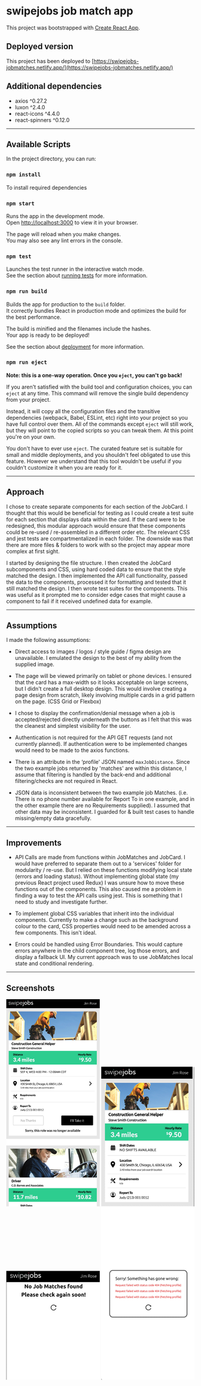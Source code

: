 # swipejobs job match app

This project was bootstrapped with [Create React App](https://github.com/facebook/create-react-app).

## Deployed version

This project has been deployed to [https://swipejobs-jobmatches.netlify.app/](https://swipejobs-jobmatches.netlify.app/)

## Additional dependencies
- axios ^0.27.2
- luxon ^2.4.0
- react-icons ^4.4.0
- react-spinners ^0.12.0

---------------------------------------------------------------

## Available Scripts

In the project directory, you can run:

### `npm install`

To install required dependencies

### `npm start`

Runs the app in the development mode.\
Open [http://localhost:3000](http://localhost:3000) to view it in your browser.

The page will reload when you make changes.\
You may also see any lint errors in the console.

### `npm test`

Launches the test runner in the interactive watch mode.\
See the section about [running tests](https://facebook.github.io/create-react-app/docs/running-tests) for more information.

### `npm run build`

Builds the app for production to the `build` folder.\
It correctly bundles React in production mode and optimizes the build for the best performance.

The build is minified and the filenames include the hashes.\
Your app is ready to be deployed!

See the section about [deployment](https://facebook.github.io/create-react-app/docs/deployment) for more information.

### `npm run eject`

**Note: this is a one-way operation. Once you `eject`, you can't go back!**

If you aren't satisfied with the build tool and configuration choices, you can `eject` at any time. This command will remove the single build dependency from your project.

Instead, it will copy all the configuration files and the transitive dependencies (webpack, Babel, ESLint, etc) right into your project so you have full control over them. All of the commands except `eject` will still work, but they will point to the copied scripts so you can tweak them. At this point you're on your own.

You don't have to ever use `eject`. The curated feature set is suitable for small and middle deployments, and you shouldn't feel obligated to use this feature. However we understand that this tool wouldn't be useful if you couldn't customize it when you are ready for it.

---------------------------------------------------------------

## Approach

I chose to create separate components for each section of the JobCard. I thought that this would be beneficial for testing as I could create a test suite for each section that displays data within the card. If the card were to be redesigned, this modular approach would ensure that these components could be re-used  / re-assembled in a different order etc. The relevant CSS and jest tests are compartmentalized in each folder. The downside was that there are more files & folders to work with so the project may appear more complex at first sight. 

I started by designing the file structure. I then created the JobCard subcomponents and CSS, using hard coded data to ensure that the style matched the design. I then implemented the API call functionality, passed the data to the components, processed it for formatting and tested that it still matched the design.
I then wrote test suites for the components. This was useful as it prompted me to consider edge cases that might cause a component to fail if it received undefined data for example.

---------------------------------------------------------------

## Assumptions

I made the following assumptions:

- Direct access to images / logos / style guide / figma design are unavailable. I emulated the design to the best of my ability from the supplied image.

- The page will be viewed primarily on tablet or phone devices. I ensured that the card has a max-width so it looks acceptable on large screens, but I didn't create a full desktop design. This would involve creating a page design from scratch, likely involving multiple cards in a grid pattern on the page. (CSS Grid or Flexbox)

- I chose to display the confirmation/denial message when a job is accepted/rejected directly underneath the buttons as I felt that this was the cleanest and simplest visibility for the user.

- Authentication is not required for the API GET requests (and not currently planned). If authentication were to be implemented changes would need to be made to the axios functions.

- There is an attribute in the ‘profile' JSON named `maxJobDistance`. Since the two example jobs returned by 'matches' are within this distance, I assume that filtering is handled by the back-end and additional filtering/checks are not required in React.

- JSON data is inconsistent between the two example job Matches. (i.e. There is no phone number available for Report To in one example, and in the other example there are no Requirements supplied). I assumed that other data may be inconsistent. I guarded for & built test cases to handle missing/empty data gracefully.

---------------------------------------------------------------

## Improvements

- API Calls are made from functions within JobMatches and JobCard. I would have preferred to separate them out to a 'services' folder for modularity / re-use. But I relied on these functions modifying local state (errors and loading status). Without implementing global state (my previous React project used Redux) I was unsure how to move these functions out of the components. This also caused me a problem in finding a way to test the API calls using jest. This is something that I need to study and investigate further.

- To implement global CSS variables that inherit into the individual components. Currently to make a change such as the background colour to the card, CSS properties would need to be amended across a few components. This isn't ideal. 

- Errors could be handled using Error Boundaries. This would capture errors anywhere in the child component tree, log those errors, and display a fallback UI. My current approach was to use JobMatches local state and conditional rendering.

---------------------------------------------------------------

## Screenshots
<img src="/public/images/screenshot.jpg" width="250" alt="Screenshot">
<img src="/public/images/screenshot_noshifts.jpg" width="250" alt="Screenshot - No Shifts">
<img src="/public/images/screenshot_nomatches2.jpg" width="250" alt="Screenshot - No Job Matches">
<img src="/public/images/screenshot_errors.jpg" width="250" alt="Screenshot - Errors">
